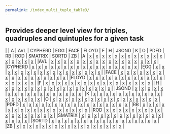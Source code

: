 ```yaml
---
permalink: /index_multi_tuple_table3/
---
```


## Provides deeper level view for triples, quadruples and quintuples for a given task

| | A | AVL | CYPHERD | EGG | FACE | FLOYD | F | H | JSOND | K | O | PDFD | RB | ROD | SMATRIX | SORTD | ZB |
|A | [x](../multi_tuple_combination_A-A/) | [x](../multi_tuple_combination_A-AVL/) | [x](../multi_tuple_combination_A-CYPHERD/) | [x](../multi_tuple_combination_A-EGG/) | [x](../multi_tuple_combination_A-FACE/) | [x](../multi_tuple_combination_A-FLOYD/) | [x](../multi_tuple_combination_A-F/) | [x](../multi_tuple_combination_A-H/) | [x](../multi_tuple_combination_A-JSOND/) | [x](../multi_tuple_combination_A-K/) | [x](../multi_tuple_combination_A-O/) | [x](../multi_tuple_combination_A-PDFD/) | [x](../multi_tuple_combination_A-RB/) | [x](../multi_tuple_combination_A-ROD/) | [x](../multi_tuple_combination_A-SMATRIX/) | [x](../multi_tuple_combination_A-SORTD/) | [x](../multi_tuple_combination_A-ZB/) |
|AVL | [x](../multi_tuple_combination_AVL-A/) | [x](../multi_tuple_combination_AVL-AVL/) | [x](../multi_tuple_combination_AVL-CYPHERD/) | [x](../multi_tuple_combination_AVL-EGG/) | [x](../multi_tuple_combination_AVL-FACE/) | [x](../multi_tuple_combination_AVL-FLOYD/) | [x](../multi_tuple_combination_AVL-F/) | [x](../multi_tuple_combination_AVL-H/) | [x](../multi_tuple_combination_AVL-JSOND/) | [x](../multi_tuple_combination_AVL-K/) | [x](../multi_tuple_combination_AVL-O/) | [x](../multi_tuple_combination_AVL-PDFD/) | [x](../multi_tuple_combination_AVL-RB/) | [x](../multi_tuple_combination_AVL-ROD/) | [x](../multi_tuple_combination_AVL-SMATRIX/) | [x](../multi_tuple_combination_AVL-SORTD/) | [x](../multi_tuple_combination_AVL-ZB/) |
|CYPHERD | [x](../multi_tuple_combination_CYPHERD-A/)  | [x](../multi_tuple_combination_CYPHERD-AVL/)  | [x](../multi_tuple_combination_CYPHERD-CYPHERD/)  | [x](../multi_tuple_combination_CYPHERD-EGG/)  | [x](../multi_tuple_combination_CYPHERD-FACE/)  | [x](../multi_tuple_combination_CYPHERD-FLOYD/)  | [x](../multi_tuple_combination_CYPHERD-F/)  | [x](../multi_tuple_combination_CYPHERD-H/)  | [x](../multi_tuple_combination_CYPHERD-JSOND/)  | [x](../multi_tuple_combination_CYPHERD-K/)  | [x](../multi_tuple_combination_CYPHERD-O/)  | [x](../multi_tuple_combination_CYPHERD-PDFD/)  | [x](../multi_tuple_combination_CYPHERD-RB/)  | [x](../multi_tuple_combination_CYPHERD-ROD/)  | [x](../multi_tuple_combination_CYPHERD-SMATRIX/)  | [x](../multi_tuple_combination_CYPHERD-SORTD/)  | [x](../multi_tuple_combination_CYPHERD-ZB/) |
|EGG | [x](../multi_tuple_combination_EGG-A/)  | [x](../multi_tuple_combination_EGG-AVL/)  | [x](../multi_tuple_combination_EGG-CYPHERD/)  | [x](../multi_tuple_combination_EGG-EGG/)  | [x](../multi_tuple_combination_EGG-FACE/)  | [x](../multi_tuple_combination_EGG-FLOYD/)  | [x](../multi_tuple_combination_EGG-F/)  | [x](../multi_tuple_combination_EGG-H/)  | [x](../multi_tuple_combination_EGG-JSOND/)  | [x](../multi_tuple_combination_EGG-K/)  | [x](../multi_tuple_combination_EGG-O/)  | [x](../multi_tuple_combination_EGG-PDFD/)  | [x](../multi_tuple_combination_EGG-RB/)  | [x](../multi_tuple_combination_EGG-ROD/)  | [x](../multi_tuple_combination_EGG-SMATRIX/)  | [x](../multi_tuple_combination_EGG-SORTD/)  | [x](../multi_tuple_combination_EGG-ZB/) |
|FACE | [x](../multi_tuple_combination_F-A/)  | [x](../multi_tuple_combination_F-AVL/)  | [x](../multi_tuple_combination_F-CYPHERD/)  | [x](../multi_tuple_combination_F-EGG/)  | [x](../multi_tuple_combination_F-FACE/)  | [x](../multi_tuple_combination_F-FLOYD/)  | [x](../multi_tuple_combination_F-F/)  | [x](../multi_tuple_combination_F-H/)  | [x](../multi_tuple_combination_F-JSOND/)  | [x](../multi_tuple_combination_F-K/)  | [x](../multi_tuple_combination_F-O/)  | [x](../multi_tuple_combination_F-PDFD/)  | [x](../multi_tuple_combination_F-RB/)  | [x](../multi_tuple_combination_F-ROD/)  | [x](../multi_tuple_combination_F-SMATRIX/)  | [x](../multi_tuple_combination_F-SORTD/)  | [x](../multi_tuple_combination_F-ZB/) |
|FLOYD | [x](../multi_tuple_combination_FACE-A/)  | [x](../multi_tuple_combination_FACE-AVL/)  | [x](../multi_tuple_combination_FACE-CYPHERD/)  | [x](../multi_tuple_combination_FACE-EGG/)  | [x](../multi_tuple_combination_FACE-FACE/)  | [x](../multi_tuple_combination_FACE-FLOYD/)  | [x](../multi_tuple_combination_FACE-F/)  | [x](../multi_tuple_combination_FACE-H/)  | [x](../multi_tuple_combination_FACE-JSOND/)  | [x](../multi_tuple_combination_FACE-K/)  | [x](../multi_tuple_combination_FACE-O/)  | [x](../multi_tuple_combination_FACE-PDFD/)  | [x](../multi_tuple_combination_FACE-RB/)  | [x](../multi_tuple_combination_FACE-ROD/)  | [x](../multi_tuple_combination_FACE-SMATRIX/)  | [x](../multi_tuple_combination_FACE-SORTD/)  | [x](../multi_tuple_combination_FACE-ZB/) |
|F | [x](../multi_tuple_combination_FLOYD-A/)  | [x](../multi_tuple_combination_FLOYD-AVL/)  | [x](../multi_tuple_combination_FLOYD-CYPHERD/)  | [x](../multi_tuple_combination_FLOYD-EGG/)  | [x](../multi_tuple_combination_FLOYD-FACE/)  | [x](../multi_tuple_combination_FLOYD-FLOYD/)  | [x](../multi_tuple_combination_FLOYD-F/)  | [x](../multi_tuple_combination_FLOYD-H/)  | [x](../multi_tuple_combination_FLOYD-JSOND/)  | [x](../multi_tuple_combination_FLOYD-K/)  | [x](../multi_tuple_combination_FLOYD-O/)  | [x](../multi_tuple_combination_FLOYD-PDFD/)  | [x](../multi_tuple_combination_FLOYD-RB/)  | [x](../multi_tuple_combination_FLOYD-ROD/)  | [x](../multi_tuple_combination_FLOYD-SMATRIX/)  | [x](../multi_tuple_combination_FLOYD-SORTD/)  | [x](../multi_tuple_combination_FLOYD-ZB/) |
|H | [x](../multi_tuple_combination_H-A/)  | [x](../multi_tuple_combination_H-AVL/)  | [x](../multi_tuple_combination_H-CYPHERD/)  | [x](../multi_tuple_combination_H-EGG/)  | [x](../multi_tuple_combination_H-FACE/)  | [x](../multi_tuple_combination_H-FLOYD/)  | [x](../multi_tuple_combination_H-F/)  | [x](../multi_tuple_combination_H-H/)  | [x](../multi_tuple_combination_H-JSOND/)  | [x](../multi_tuple_combination_H-K/)  | [x](../multi_tuple_combination_H-O/)  | [x](../multi_tuple_combination_H-PDFD/)  | [x](../multi_tuple_combination_H-RB/)  | [x](../multi_tuple_combination_H-ROD/)  | [x](../multi_tuple_combination_H-SMATRIX/)  | [x](../multi_tuple_combination_H-SORTD/)  | [x](../multi_tuple_combination_H-ZB/) |
|JSOND | [x](../multi_tuple_combination_JSOND-A/)  | [x](../multi_tuple_combination_JSOND-AVL/)  | [x](../multi_tuple_combination_JSOND-CYPHERD/)  | [x](../multi_tuple_combination_JSOND-EGG/)  | [x](../multi_tuple_combination_JSOND-FACE/)  | [x](../multi_tuple_combination_JSOND-FLOYD/)  | [x](../multi_tuple_combination_JSOND-F/)  | [x](../multi_tuple_combination_JSOND-H/)  | [x](../multi_tuple_combination_JSOND-JSOND/)  | [x](../multi_tuple_combination_JSOND-K/)  | [x](../multi_tuple_combination_JSOND-O/)  | [x](../multi_tuple_combination_JSOND-PDFD/)  | [x](../multi_tuple_combination_JSOND-RB/)  | [x](../multi_tuple_combination_JSOND-ROD/) | [x](../multi_tuple_combination_JSOND-SMATRIX/) | [x](../multi_tuple_combination_JSOND-SORTD/) | [x](../multi_tuple_combination_JSOND-ZB/) |
|K | [x](../multi_tuple_combination_K-AVL/) | [x](../multi_tuple_combination_K-A/) | [x](../multi_tuple_combination_K-CYPHERD/) | [x](../multi_tuple_combination_K-EGG/) | [x](../multi_tuple_combination_K-FACE/) | [x](../multi_tuple_combination_K-FLOYD/) | [x](../multi_tuple_combination_K-F/) | [x](../multi_tuple_combination_K-H/) | [x](../multi_tuple_combination_K-JSOND/) | [x](../multi_tuple_combination_K-K/) | [x](../multi_tuple_combination_K-O/) | [x](../multi_tuple_combination_K-PDFD/) | [x](../multi_tuple_combination_K-RB/) | [x](../multi_tuple_combination_K-ROD/) | [x](../multi_tuple_combination_K-SMATRIX/) | [x](../multi_tuple_combination_K-SORTD/) | [x](../multi_tuple_combination_K-ZB/) |
|O | [x](../multi_tuple_combination_O-AVL/) | [x](../multi_tuple_combination_O-A/) | [x](../multi_tuple_combination_O-CYPHERD/) | [x](../multi_tuple_combination_O-EGG/) | [x](../multi_tuple_combination_O-FACE/) | [x](../multi_tuple_combination_O-FLOYD/) | [x](../multi_tuple_combination_O-F/) | [x](../multi_tuple_combination_O-H/) | [x](../multi_tuple_combination_O-JSOND/) | [x](../multi_tuple_combination_O-K/) | [x](../multi_tuple_combination_O-O/) | [x](../multi_tuple_combination_O-PDFD/) | [x](../multi_tuple_combination_O-RB/) | [x](../multi_tuple_combination_O-ROD/) | [x](../multi_tuple_combination_O-SMATRIX/) | [x](../multi_tuple_combination_O-SORTD/) | [x](../multi_tuple_combination_O-ZB/) |
|PDFD | [x](../multi_tuple_combination_PDFD-AVL/) | [x](../multi_tuple_combination_PDFD-A/) | [x](../multi_tuple_combination_PDFD-CYPHERD/) | [x](../multi_tuple_combination_PDFD-EGG/) | [x](../multi_tuple_combination_PDFD-FACE/) | [x](../multi_tuple_combination_PDFD-FLOYD/) | [x](../multi_tuple_combination_PDFD-F/) | [x](../multi_tuple_combination_PDFD-H/) | [x](../multi_tuple_combination_PDFD-JSOND/) | [x](../multi_tuple_combination_PDFD-K/) | [x](../multi_tuple_combination_PDFD-O/) | [x](../multi_tuple_combination_PDFD-PDFD/) | [x](../multi_tuple_combination_PDFD-RB/) | [x](../multi_tuple_combination_PDFD-ROD/) | [x](../multi_tuple_combination_PDFD-SMATRIX/) | [x](../multi_tuple_combination_PDFD-SORTD/) | [x](../multi_tuple_combination_PDFD-ZB/) |
|RB | [x](../multi_tuple_combination_RB-AVL/) | [x](../multi_tuple_combination_RB-A/) | [x](../multi_tuple_combination_RB-CYPHERD/) | [x](../multi_tuple_combination_RB-EGG/) | [x](../multi_tuple_combination_RB-FACE/) | [x](../multi_tuple_combination_RB-FLOYD/) | [x](../multi_tuple_combination_RB-F/) | [x](../multi_tuple_combination_RB-H/) | [x](../multi_tuple_combination_RB-JSOND/) | [x](../multi_tuple_combination_RB-K/) | [x](../multi_tuple_combination_RB-O/) | [x](../multi_tuple_combination_RB-PDFD/) | [x](../multi_tuple_combination_RB-RB/) | [x](../multi_tuple_combination_RB-ROD/) | [x](../multi_tuple_combination_RB-SMATRIX/) | [x](../multi_tuple_combination_RB-SORTD/) | [x](../multi_tuple_combination_RB-ZB/) |
|ROD | [x](../multi_tuple_combination_ROD-AVL/) | [x](../multi_tuple_combination_ROD-A/) | [x](../multi_tuple_combination_ROD-CYPHERD/) | [x](../multi_tuple_combination_ROD-EGG/) | [x](../multi_tuple_combination_ROD-FACE/) | [x](../multi_tuple_combination_ROD-FLOYD/) | [x](../multi_tuple_combination_ROD-F/) | [x](../multi_tuple_combination_ROD-H/) | [x](../multi_tuple_combination_ROD-JSOND/) | [x](../multi_tuple_combination_ROD-K/) | [x](../multi_tuple_combination_ROD-O/) | [x](../multi_tuple_combination_ROD-PDFD/) | [x](../multi_tuple_combination_ROD-RB/) | [x](../multi_tuple_combination_ROD-ROD/) | [x](../multi_tuple_combination_ROD-SMATRIX/) | [x](../multi_tuple_combination_ROD-SORTD/) | [x](../multi_tuple_combination_ROD-ZB/) |
|SMATRIX | [x](../multi_tuple_combination_SMATRIX-AVL/) | [x](../multi_tuple_combination_SMATRIX-A/) | [x](../multi_tuple_combination_SMATRIX-CYPHERD/) | [x](../multi_tuple_combination_SMATRIX-EGG/) | [x](../multi_tuple_combination_SMATRIX-FACE/) | [x](../multi_tuple_combination_SMATRIX-FLOYD/) | [x](../multi_tuple_combination_SMATRIX-F/) | [x](../multi_tuple_combination_SMATRIX-H/) | [x](../multi_tuple_combination_SMATRIX-JSOND/) | [x](../multi_tuple_combination_SMATRIX-K/) | [x](../multi_tuple_combination_SMATRIX-O/) | [x](../multi_tuple_combination_SMATRIX-PDFD/) | [x](../multi_tuple_combination_SMATRIX-RB/) | [x](../multi_tuple_combination_SMATRIX-ROD/) | [x](../multi_tuple_combination_SMATRIX-SMATRIX/) | [x](../multi_tuple_combination_SMATRIX-SORTD/) | [x](../multi_tuple_combination_SMATRIX-ZB/) |
|SORTD | [x](../multi_tuple_combination_SORTD-AVL/) | [x](../multi_tuple_combination_SORTD-A/) | [x](../multi_tuple_combination_SORTD-CYPHERD/) | [x](../multi_tuple_combination_SORTD-EGG/) | [x](../multi_tuple_combination_SORTD-FACE/) | [x](../multi_tuple_combination_SORTD-FLOYD/) | [x](../multi_tuple_combination_SORTD-F/) | [x](../multi_tuple_combination_SORTD-H/) | [x](../multi_tuple_combination_SORTD-JSOND/) | [x](../multi_tuple_combination_SORTD-K/) | [x](../multi_tuple_combination_SORTD-O/) | [x](../multi_tuple_combination_SORTD-PDFD/) | [x](../multi_tuple_combination_SORTD-RB/) | [x](../multi_tuple_combination_SORTD-ROD/) | [x](../multi_tuple_combination_SORTD-SMATRIX/) | [x](../multi_tuple_combination_SORTD-SORTD/) | [x](../multi_tuple_combination_SORTD-ZB/) |
|ZB | [x](../multi_tuple_combination_ZB-AVL/) | [x](../multi_tuple_combination_ZB-A/) | [x](../multi_tuple_combination_ZB-CYPHERD/) | [x](../multi_tuple_combination_ZB-EGG/) | [x](../multi_tuple_combination_ZB-FACE/) | [x](../multi_tuple_combination_ZB-FLOYD/) | [x](../multi_tuple_combination_ZB-F/) | [x](../multi_tuple_combination_ZB-H/) | [x](../multi_tuple_combination_ZB-JSOND/) | [x](../multi_tuple_combination_ZB-K/) | [x](../multi_tuple_combination_ZB-O/) | [x](../multi_tuple_combination_ZB-PDFD/) | [x](../multi_tuple_combination_ZB-RB/) | [x](../multi_tuple_combination_ZB-ROD/) | [x](../multi_tuple_combination_ZB-SMATRIX/) | [x](../multi_tuple_combination_ZB-SORTD/) | [x](../multi_tuple_combination_ZB-ZB/) |
